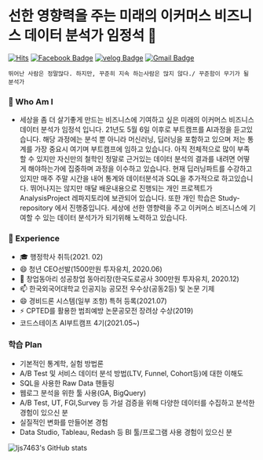 # 선한 영향력을 주는 미래의 이커머스 비즈니스 데이터 분석가 임정석 👋
[![Hits](https://hits.seeyoufarm.com/api/count/incr/badge.svg?url=https%3A%2F%2Fgithub.com%2Fljs7463&count_bg=%23DD727D&title_bg=%23CD3939&icon=&icon_color=%23CF9494&title=visit&edge_flat=false)](https://hits.seeyoufarm.com) [![Facebook Badge](https://img.shields.io/badge/-Facebook-1877f2?logo=facebook&logoColor=white&link={https://www.facebook.com/profile.php?id=100003668046363})]({https://www.facebook.com/profile.php?id=100003668046363})  [![velog Badge](http://img.shields.io/badge/-Study%20blog-black?style=flat-square&logo=velog.io&link=https://velog.io/@ljs7463)](https://velog.io/@ljs7463) [![Gmail Badge](https://img.shields.io/badge/Gmail-D14836?style=flat&logo=Gmail&logoColor=white)](mailto:nevergiveup7463@gmail.com)
```
뛰어난 사람은 정말많다. 하지만, 꾸준히 지속 하는사람은 많지 않다./ 꾸준함이 무기가 될 분석가
```
### 🧐 Who Am I
- 세상을 좀 더 살기좋게 만드는 비즈니스에 기여하고 싶은 미래의 이커머스 비즈니스 데이터 분석가 임정석 입니다. 21년도 5월 6일 이후로 부트캠프를 AI과정을 듣고있습니다. 
해당 과정에는 분석 뿐 아니라 머신러닝, 딥러닝을 포함하고 있으며 저는 통계를 가장 중요시 여기며 부트캠프에 임하고 있습니다. 아직 전체적으로 많이 부족할 수 있지만 자신만의 철학인 정말로 근거있는 데이터 분석의 결과를 내려면 어떻게 해야하는가에 집중하며 과정을 이수하고 있습니다. 현재 딥러닝파트를 수강하고 있지만 매주 주말 시간을 내어 통계와 데이터분석과 SQL을 추가적으로 하고있습니다.  뛰어나지는 않지만 매달 배운내용으로 진행되는 개인 프로젝트가 AnalysisProject 레파지토리에 보관되어 있습니다. 또한 개인 학습은 Study-repository 에서 진행중입니다. 
세상에 선한 영향력을 주고 이커머스 비즈니스에 기여할 수 있는 데이터 분석가가 되기위해 노력하고 있습니다.

### 💼 Experience
- 🎓 행정학사 취득(2021. 02)
- 😄 청년 CEO선발(1500만원 투자유치, 2020.06)
- 💬 창업동아리 성공창업 동아리장(한국도로공사 300만원 투자유치, 2020.12)
- 📫 한국외국어대학교 인공지능 공모전 우수상(공동2등) 및 논문 기제
- 😄 경비드론 시스템(일부 조항) 특허 등록(2021.07)
- ⚡ CPTED를 활용한 범죄예방 논문공모전 장려상 수상(2019)
- 코드스테이츠 AI부트캠프 4기(2021.05~)


### 학습 Plan
- 기본적인 통계학, 실험 방법론
- A/B Test 및 서비스 데이터 분석 방법(LTV, Funnel, Cohort등)에 대한 이해도 
- SQL을 사용한 Raw Data 핸들링
- 웹로그 분석을 위한 툴 사용(GA, BigQuery)
- A/B Test, UT, FGI,Survey 등 가설 검증을 위해 다양한 데이터를 수집하고 분석한 경험이 있으신 분
- 실질적인 변화를 만들어본 경험
- Data Studio, Tableau, Redash 등 BI 툴/프로그램 사용 경험이 있으신 분







![ljs7463's GitHub stats](https://github-readme-stats.vercel.app/api?username=ljs7463&show_icons=true&theme=radical)

